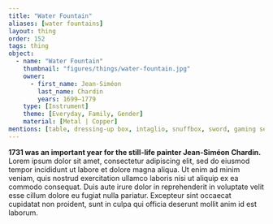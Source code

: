 ```yaml
---
title: "Water Fountain"
aliases: [water fountains]
layout: thing
order: 152
tags: thing
object:
  - name: "Water Fountain"
    thumbnail: "figures/things/water-fountain.jpg"
    owner:
      - first_name: Jean-Siméon
        last_name: Chardin
        years: 1699–1779
    type: [Instrument]
    theme: [Everyday, Family, Gender]
    material: [Metal | Copper]
mentions: [table, dressing-up box, intaglio, snuffbox, sword, gaming set, umbrella, shell, teacup]
---
```


**1731 was an important year for the still-life painter Jean-Siméon Chardin.** Lorem ipsum dolor sit amet, consectetur adipiscing elit, sed do eiusmod tempor incididunt ut labore et dolore magna aliqua. Ut enim ad minim veniam, quis nostrud exercitation ullamco laboris nisi ut aliquip ex ea commodo consequat. Duis aute irure dolor in reprehenderit in voluptate velit esse cillum dolore eu fugiat nulla pariatur. Excepteur sint occaecat cupidatat non proident, sunt in culpa qui officia deserunt mollit anim id est laborum.
